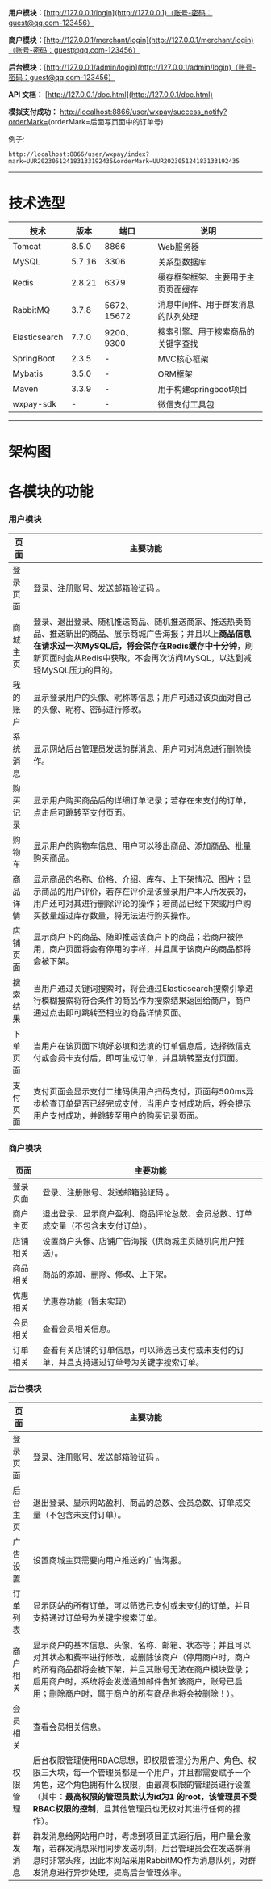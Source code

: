 **用户模块：**[http://127.0.0.1/login](http://127.0.0.1)（账号-密码：guest@qq.com-123456）

**商户模块：**[http://127.0.0.1/merchant/login](http://127.0.0.1/merchant/login)（账号-密码：guest@qq.com-123456）

**后台模块：**[http://127.0.0.1/admin/login](http://127.0.0.1/admin/login)（账号-密码：guest@qq.com-123456）

**API 文档：** [http://127.0.0.1/doc.html](http://127.0.0.1/doc.html)

**模拟支付成功：** [http://localhost:8866/user/wxpay/success_notify?orderMark=](http://localhost:8866/user/wxpay/success_notify?orderMark=)(orderMark=后面写页面中的订单号)

例子:
```
http://localhost:8866/user/wxpay/index?mark=UUR202305124183133192435&orderMark=UUR202305124183133192435
```
---

# 技术选型

| 技术            | 版本     | 端口         | 说明                |
|---------------|--------|------------|-------------------|
| Tomcat        | 8.5.0  | 8866       | Web服务器            |
| MySQL         | 5.7.16 | 3306       | 关系型数据库            |
| Redis         | 2.8.21 | 6379       | 缓存框架框架、主要用于主页页面缓存 |
| RabbitMQ      | 3.7.8  | 5672、15672 | 消息中间件、用于群发消息的队列处理 |
| Elasticsearch | 7.7.0  | 9200、9300  | 搜索引擎、用于搜索商品的关键字查找 |
| SpringBoot    | 2.3.5  | -          | MVC核心框架           |
| Mybatis       | 3.5.0  | -          | ORM框架             |
| Maven         | 3.3.9  | -          | 用于构建springboot项目  |
| wxpay-sdk     | -      | -          | 微信支付工具包           |

---

# 架构图

# 各模块的功能

### 用户模块

| 页面   | 主要功能                                                                                                                                 | 
|------|--------------------------------------------------------------------------------------------------------------------------------------|  
| 登录页面 | 登录、注册账号、发送邮箱验证码 。                                                                                                                    |
| 商城主页 | 登录、退出登录、随机推送商品、随机推送商家、推送热卖商品、推送新出的商品、展示商城广告海报；并且以上**商品信息在请求过一次MySQL后，将会保存在Redis缓存中十分钟**，刷新页面时会从Redis中获取，不会再次访问MySQL，以达到减轻MySQL压力的目的。 |
| 我的账户 | 显示登录用户的头像、昵称等信息；用户可通过该页面对自己的头像、昵称、密码进行修改。                                                                                            |
| 系统消息 | 显示网站后台管理员发送的群消息、用户可对消息进行删除操作。                                                                                                        |
| 购买记录 | 显示用户购买商品后的详细订单记录；若存在未支付的订单，点击后可跳转至支付页面。                                                                                              |
| 购物车  | 显示用户的购物车信息、用户可以移出商品、添加商品、批量购买商品。                                                                                                     |
| 商品详情 | 显示商品的名称、价格、介绍、库存、上下架情况、图片；显示商品的用户评价，若存在评价是该登录用户本人所发表的，用户还可对其进行删除评论的操作；若商品已经下架或用户购买数量超过库存数量，将无法进行购买操作。                                |
| 店铺页面 | 显示商户下的商品、随即推送该商户下的商品；若商户被停用，商户页面将会有停用的字样，并且属于该商户的商品都将会被下架。                                                                           |
| 搜索结果 | 当用户通过关键词搜索时，将会通过Elasticsearch搜索引擎进行模糊搜索将符合条件的商品作为搜索结果返回给商户，商户通过点击即可跳转至相应的商品详情页面。                                                     |
| 下单页面 | 当用户在该页面下填好必填和选填的订单信息后，选择微信支付或会员卡支付后，即可生成订单，并且跳转至支付页面。                                                                                |
| 支付页面 | 支付页面会显示支付二维码供用户扫码支付，页面每500ms异步检查订单是否已经完成支付，当用户支付成功后，将会提示用户支付成功，并跳转至用户的购买记录页面。                                                        |

### 商户模块

| 页面   | 主要功能                                          | 
|------|-----------------------------------------------|
| 登录页面 | 登录、注册账号、发送邮箱验证码 。                             |
| 商户主页 | 退出登录、显示商户盈利、商品评论总数、会员总数、订单成交量（不包含未支付订单）。      |
| 店铺相关 | 设置商户头像、店铺广告海报（供商城主页随机向用户推送）。                  |
| 商品相关 | 商品的添加、删除、修改、上下架。                              |
| 优惠相关 | 优惠卷功能（暂未实现）                                   |
| 会员相关 | 查看会员相关信息。                                     |
| 订单相关 | 查看有关店铺的订单信息，可以筛选已支付或未支付的订单，并且支持通过订单号为关键字搜索订单。 |

### 后台模块

| 页面   | 主要功能                                                                                                                                                  | 
|------|-------------------------------------------------------------------------------------------------------------------------------------------------------|
| 登录页面 | 登录、注册账号、发送邮箱验证码 。                                                                                                                                     |
| 后台主页 | 退出登录、显示网站盈利、商品的总数、会员总数、订单成交量（不包含未支付订单）。                                                                                                               |
| 广告设置 | 设置商城主页需要向用户推送的广告海报。                                                                                                                                   |
| 订单列表 | 显示网站的所有订单，可以筛选已支付或未支付的订单，并且支持通过订单号为关键字搜索订单。                                                                                                           |
| 商户相关 | 显示商户的基本信息、头像、名称、邮箱、状态等；并且可以对其状态和费率进行修改，或删除该商户（停用商户时，商户的所有商品都将会被下架，并且其账号无法在商户模块登录；启用商户时，系统将会发送通知邮件告知该商户，账号已启用；删除商户时，属于商户的所有商品也将会被删除！）。                 |
| 会员相关 | 查看会员相关信息。                                                                                                                                             |
| 权限管理 | 后台权限管理使用RBAC思想，即权限管理分为用户、角色、权限三大块，每一个管理员都是一个用户，并且都需要赋予一个角色，这个角色拥有什么权限，由最高权限的管理员进行设置（其中：**最高权限的管理员默认为id为1 的root，该管理员不受RBAC权限的控制**，且其他管理员也无权对其进行任何的操作）。 |
| 群发消息 | 群发消息给网站用户时，考虑到项目正式运行后，用户量会激增，若群发消息采用同步发送机制，后台管理员会在发送群消息时非常头疼，因此本网站采用RabbitMQ作为消息队列，对群发消息进行异步处理，提高后台管理效率。                                              |

<br/>